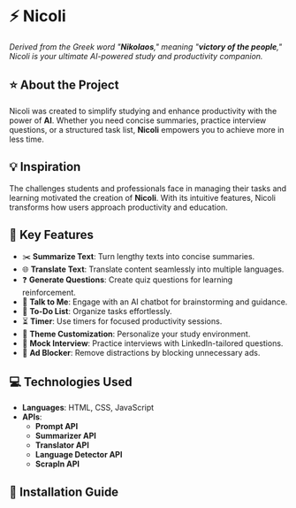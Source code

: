 # :zap: Nicoli
_Derived from the Greek word "**Nikolaos**," meaning "**victory of the people**," Nicoli is your ultimate AI-powered study and productivity companion._

## :star: About the Project
Nicoli was created to simplify studying and enhance productivity with the power of **AI**. Whether you need concise summaries, practice interview questions, or a structured task list, **Nicoli** empowers you to achieve more in less time.

## :bulb:  Inspiration
The challenges students and professionals face in managing their tasks and learning motivated the creation of **Nicoli**. With its intuitive features, Nicoli transforms how users approach productivity and education.

## :gem: Key Features
- ✂️ **Summarize Text**: Turn lengthy texts into concise summaries.
- 🌐 **Translate Text**: Translate content seamlessly into multiple languages.
- ❓ **Generate Questions**: Create quiz questions for learning reinforcement.
- 💬 **Talk to Me**: Engage with an AI chatbot for brainstorming and guidance.
- 📝 **To-Do List**: Organize tasks effortlessly.
- ⏳ **Timer**: Use timers for focused productivity sessions.
- 🎨 **Theme Customization**: Personalize your study environment.
- 🎤 **Mock Interview**: Practice interviews with LinkedIn-tailored questions.
- 🚫 **Ad Blocker**: Remove distractions by blocking unnecessary ads.

## 💻 Technologies Used
- **Languages**: HTML, CSS, JavaScript
- **APIs**:
  - **Prompt API**
  - **Summarizer API**
  - **Translator API**
  - **Language Detector API**
  - **ScrapIn API**

## 🚀 Installation Guide
